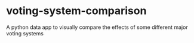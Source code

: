 # voting-system-comparison
A python data app to visually compare the effects of some different major voting systems

